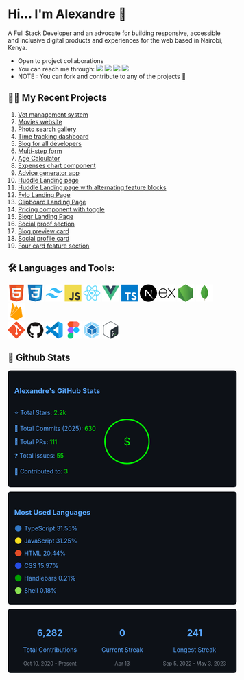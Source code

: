 <!-- Este código é uma mistura de HTML e Markdown que pode ser usado no README.md do GitHub -->

<h1>Hi... I'm Alexandre 👋</h1>

<p>A Full Stack Developer and an advocate for building responsive, accessible and inclusive digital products and experiences for the web based in Nairobi, Kenya.</p>

<ul>
  <li>Open to project collaborations</li>
  <li>You can reach me through: 
    <a href="#"><img src="https://img.shields.io/badge/WEBSITE-FF7139?style=for-the-badge&logoColor=white" /></a>
    <a href="#"><img src="https://img.shields.io/badge/GMAIL-EA4335?style=for-the-badge&logo=gmail&logoColor=white" /></a>
    <a href="#"><img src="https://img.shields.io/badge/WHATSAPP-25D366?style=for-the-badge&logo=whatsapp&logoColor=white" /></a>
    <a href="#"><img src="https://img.shields.io/badge/LINKEDIN-0A66C2?style=for-the-badge&logo=linkedin&logoColor=white" /></a>
  </li>
  <li>NOTE : You can fork and contribute to any of the projects 👏</li>
</ul>

<h2>👨‍💻 My Recent Projects</h2>

<ol>
  <li><a href="#">Vet management system</a></li>
  <li><a href="#">Movies website</a></li>
  <li><a href="#">Photo search gallery</a></li>
  <li><a href="#">Time tracking dashboard</a></li>
  <li><a href="#">Blog for all developers</a></li>
  <li><a href="#">Multi-step form</a></li>
  <li><a href="#">Age Calculator</a></li>
  <li><a href="#">Expenses chart component</a></li>
  <li><a href="#">Advice generator app</a></li>
  <li><a href="#">Huddle Landing page</a></li>
  <li><a href="#">Huddle Landing page with alternating feature blocks</a></li>
  <li><a href="#">Fylo Landing Page</a></li>
  <li><a href="#">Clipboard Landing Page</a></li>
  <li><a href="#">Pricing component with toggle</a></li>
  <li><a href="#">Blogr Landing Page</a></li>
  <li><a href="#">Social proof section</a></li>
  <li><a href="#">Blog preview card</a></li>
  <li><a href="#">Social profile card</a></li>
  <li><a href="#">Four card feature section</a></li>
</ol>

<h2>🛠️ Languages and Tools:</h2>

<div>
  <img src="https://raw.githubusercontent.com/devicons/devicon/master/icons/html5/html5-original.svg" width="40" height="40"/>
  <img src="https://raw.githubusercontent.com/devicons/devicon/master/icons/css3/css3-original.svg" width="40" height="40"/>
  <img src="https://raw.githubusercontent.com/devicons/devicon/master/icons/tailwindcss/tailwindcss-plain.svg" width="40" height="40"/>
  <img src="https://raw.githubusercontent.com/devicons/devicon/master/icons/javascript/javascript-original.svg" width="40" height="40"/>
  <img src="https://raw.githubusercontent.com/devicons/devicon/master/icons/react/react-original.svg" width="40" height="40"/>
  <img src="https://raw.githubusercontent.com/devicons/devicon/master/icons/vuejs/vuejs-original.svg" width="40" height="40"/>
  <img src="https://raw.githubusercontent.com/devicons/devicon/master/icons/typescript/typescript-original.svg" width="40" height="40"/>
  <img src="https://raw.githubusercontent.com/devicons/devicon/master/icons/nextjs/nextjs-original.svg" width="40" height="40"/>
  <img src="https://raw.githubusercontent.com/devicons/devicon/master/icons/express/express-original.svg" width="40" height="40"/>
  <img src="https://raw.githubusercontent.com/devicons/devicon/master/icons/nodejs/nodejs-original.svg" width="40" height="40"/>
  <img src="https://raw.githubusercontent.com/devicons/devicon/master/icons/mongodb/mongodb-original.svg" width="40" height="40"/>
  <img src="https://raw.githubusercontent.com/devicons/devicon/master/icons/firebase/firebase-plain.svg" width="40" height="40"/>
</div>
<div>
  <img src="https://raw.githubusercontent.com/devicons/devicon/master/icons/git/git-original.svg" width="40" height="40"/>
  <img src="https://raw.githubusercontent.com/devicons/devicon/master/icons/github/github-original.svg" width="40" height="40"/>
  <img src="https://raw.githubusercontent.com/devicons/devicon/master/icons/vscode/vscode-original.svg" width="40" height="40"/>
  <img src="https://raw.githubusercontent.com/devicons/devicon/master/icons/figma/figma-original.svg" width="40" height="40"/>
  <img src="https://raw.githubusercontent.com/devicons/devicon/master/icons/webpack/webpack-original.svg" width="40" height="40"/>
  <img src="https://raw.githubusercontent.com/devicons/devicon/master/icons/bash/bash-original.svg" width="40" height="40"/>
</div>

<h2>🚀 Github Stats</h2>

<div style="background-color: #0d1117; color: #58a6ff; padding: 15px; border-radius: 6px; margin: 10px 0; width: 100%;">
  <h3>Alexandre's GitHub Stats</h3>
  
  <div style="display: flex; align-items: center;">
    <div style="margin-right: 20px;">
      <p>⭐ Total Stars: <span style="color: #00ff00;">2.2k</span></p>
      <p>🔄 Total Commits (2025): <span style="color: #00ff00;">630</span></p>
      <p>🔀 Total PRs: <span style="color: #00ff00;">111</span></p>
      <p>❓ Total Issues: <span style="color: #00ff00;">55</span></p>
      <p>🤝 Contributed to: <span style="color: #00ff00;">3</span></p>
    </div>
    <div style="width: 100px; height: 100px; border-radius: 50%; border: 3px solid #00ff00; position: relative;">
      <div style="position: absolute; top: 50%; left: 50%; transform: translate(-50%, -50%); font-size: 24px; color: #00ff00;">$</div>
    </div>
  </div>
</div>

<div style="background-color: #0d1117; color: #58a6ff; padding: 15px; border-radius: 6px; margin: 10px 0; width: 100%;">
  <h3>Most Used Languages</h3>
  
  <div>
    <div style="display: flex; align-items: center; margin-bottom: 5px;">
      <span style="color: #3178c6; font-size: 20px;">●</span>
      <span style="margin-left: 5px;">TypeScript 31.55%</span>
    </div>
    <div style="display: flex; align-items: center; margin-bottom: 5px;">
      <span style="color: #f7df1e; font-size: 20px;">●</span>
      <span style="margin-left: 5px;">JavaScript 31.25%</span>
    </div>
    <div style="display: flex; align-items: center; margin-bottom: 5px;">
      <span style="color: #e34c26; font-size: 20px;">●</span>
      <span style="margin-left: 5px;">HTML 20.44%</span>
    </div>
    <div style="display: flex; align-items: center; margin-bottom: 5px;">
      <span style="color: #264de4; font-size: 20px;">●</span>
      <span style="margin-left: 5px;">CSS 15.97%</span>
    </div>
    <div style="display: flex; align-items: center; margin-bottom: 5px;">
      <span style="color: #00A000; font-size: 20px;">●</span>
      <span style="margin-left: 5px;">Handlebars 0.21%</span>
    </div>
    <div style="display: flex; align-items: center; margin-bottom: 5px;">
      <span style="color: #89e051; font-size: 20px;">●</span>
      <span style="margin-left: 5px;">Shell 0.18%</span>
    </div>
  </div>
</div>

<div style="background-color: #0d1117; color: #58a6ff; padding: 15px; border-radius: 6px; margin: 10px 0; display: flex; justify-content: space-between; width: 100%;">
  <div style="text-align: center; width: 33%;">
    <h2 style="color: #58a6ff;">6,282</h2>
    <p>Total Contributions</p>
    <small style="color: #7d8590;">Oct 10, 2020 - Present</small>
  </div>
  
  <div style="text-align: center; width: 33%;">
    <h2 style="color: #58a6ff;">0</h2>
    <p>Current Streak</p>
    <small style="color: #7d8590;">Apr 13</small>
  </div>
  
  <div style="text-align: center; width: 33%;">
    <h2 style="color: #58a6ff;">241</h2>
    <p>Longest Streak</p>
    <small style="color: #7d8590;">Sep 5, 2022 - May 3, 2023</small>
  </div>
</div>
